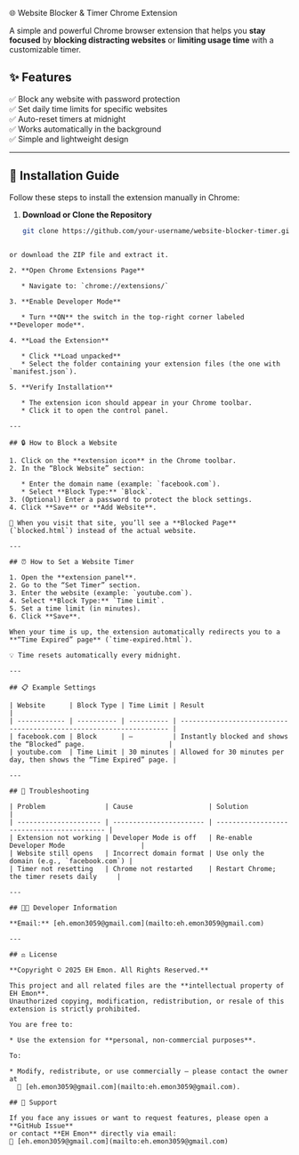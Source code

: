 
 🌐 Website Blocker & Timer Chrome Extension

A simple and powerful Chrome browser extension that helps you **stay focused** by **blocking distracting websites** or **limiting usage time** with a customizable timer.


## ✨ Features

✅ Block any website with password protection  
✅ Set daily time limits for specific websites  
✅ Auto-reset timers at midnight  
✅ Works automatically in the background  
✅ Simple and lightweight design  

---

## 🧩 Installation Guide

Follow these steps to install the extension manually in Chrome:

1. **Download or Clone the Repository**
   ```bash
   git clone https://github.com/your-username/website-blocker-timer.git
````

or download the ZIP file and extract it.

2. **Open Chrome Extensions Page**

   * Navigate to: `chrome://extensions/`

3. **Enable Developer Mode**

   * Turn **ON** the switch in the top-right corner labeled **Developer mode**.

4. **Load the Extension**

   * Click **Load unpacked**
   * Select the folder containing your extension files (the one with `manifest.json`).

5. **Verify Installation**

   * The extension icon should appear in your Chrome toolbar.
   * Click it to open the control panel.

---

## 🔒 How to Block a Website

1. Click on the **extension icon** in the Chrome toolbar.
2. In the “Block Website” section:

   * Enter the domain name (example: `facebook.com`).
   * Select **Block Type:** `Block`.
3. (Optional) Enter a password to protect the block settings.
4. Click **Save** or **Add Website**.

📌 When you visit that site, you’ll see a **Blocked Page** (`blocked.html`) instead of the actual website.

---

## ⏰ How to Set a Website Timer

1. Open the **extension panel**.
2. Go to the “Set Timer” section.
3. Enter the website (example: `youtube.com`).
4. Select **Block Type:** `Time Limit`.
5. Set a time limit (in minutes).
6. Click **Save**.

When your time is up, the extension automatically redirects you to a **“Time Expired” page** (`time-expired.html`).

💡 Time resets automatically every midnight.

---

## 📋 Example Settings

| Website      | Block Type | Time Limit | Result                                                              |
| ------------ | ---------- | ---------- | ------------------------------------------------------------------- |
| facebook.com | Block      | —          | Instantly blocked and shows the “Blocked” page.                     |
| youtube.com  | Time Limit | 30 minutes | Allowed for 30 minutes per day, then shows the “Time Expired” page. |

---

## 🧰 Troubleshooting

| Problem               | Cause                   | Solution                                   |
| --------------------- | ----------------------- | ------------------------------------------ |
| Extension not working | Developer Mode is off   | Re-enable Developer Mode                   |
| Website still opens   | Incorrect domain format | Use only the domain (e.g., `facebook.com`) |
| Timer not resetting   | Chrome not restarted    | Restart Chrome; the timer resets daily     |

---

## 👨‍💻 Developer Information

**Email:** [eh.emon3059@gmail.com](mailto:eh.emon3059@gmail.com)

---

## ⚖️ License

**Copyright © 2025 EH Emon. All Rights Reserved.**

This project and all related files are the **intellectual property of EH Emon**.
Unauthorized copying, modification, redistribution, or resale of this extension is strictly prohibited.

You are free to:

* Use the extension for **personal, non-commercial purposes**.

To:

* Modify, redistribute, or use commercially — please contact the owner at
  📧 [eh.emon3059@gmail.com](mailto:eh.emon3059@gmail.com).

## 💬 Support

If you face any issues or want to request features, please open a **GitHub Issue**
or contact **EH Emon** directly via email:
📩 [eh.emon3059@gmail.com](mailto:eh.emon3059@gmail.com)


